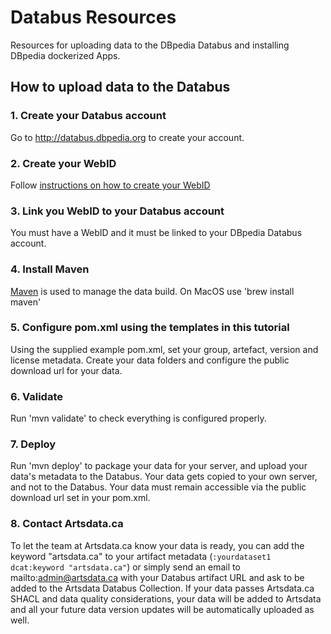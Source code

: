 # Databus Resources
Resources for uploading data to the DBpedia Databus and installing DBpedia dockerized Apps.

## How to upload data to the Databus

### 1. Create your Databus account

Go to http://databus.dbpedia.org to create your account.

### 2. Create your WebID
Follow [instructions on how to create your WebID](https://github.com/dbpedia/webid)

### 3. Link you WebID to your Databus account
You must have a WebID and it must be linked to your DBpedia Databus account.

### 4. Install Maven
[Maven](http://maven.apache.org) is used to manage the data build. On MacOS use 'brew install maven'

### 5. Configure pom.xml using the templates in this tutorial
Using the supplied example pom.xml, set your group, artefact, version and license metadata. Create your data folders and configure the public download url for your data.

### 6. Validate
Run 'mvn validate' to check everything is configured properly.

### 7. Deploy
Run 'mvn deploy' to package your data for your server, and upload your data's metadata to the Databus.  Your data gets copied to your own server, and not to the Databus.  Your data  must remain accessible via the public download url set in your pom.xml.

### 8. Contact Artsdata.ca
To let the team at Artsdata.ca know your data is ready, you can add the keyword "artsdata.ca" to your artifact metadata (`:yourdataset1 dcat:keyword "artsdata.ca"`) or simply send an email to mailto:admin@artsdata.ca with your Databus artifact URL and ask to be added to the Artsdata Databus Collection.  If your data passes Artsdata.ca SHACL and data quality considerations, your data will be added to Artsdata and all your future data version updates will be automatically uploaded as well.
